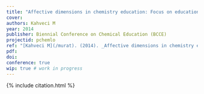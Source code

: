 ```yaml
---
title: "Affective dimensions in chemistry education: Focus on educational technology and learning objects"
cover:
authors: Kahveci M
year: 2014
publisher: Biennial Conference on Chemical Education (BCCE)
projectid: pchemlo
ref: "[Kahveci M](/murat). (2014). _Affective dimensions in chemistry education: Focus on educational technology and learning objects_. Paper presented at the Biennial Conference on Chemical Education (BCCE). [Symposium]. Grand Valley State University, Allendale, MI, U.S.A. Au- gust 3 - 7, 2014."
pdf:
doi:
conference: true
wip: true # work in progress 
---
```


{% include citation.html %}